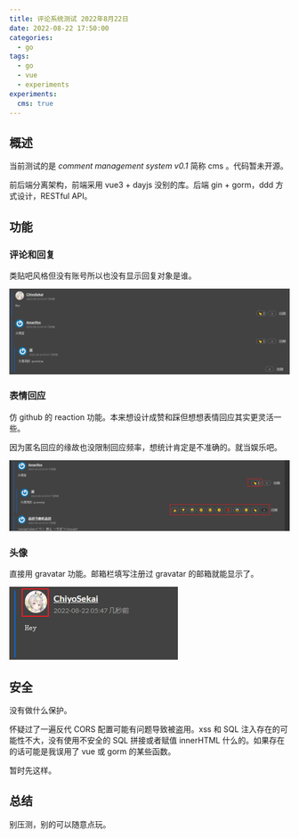 ```yaml
---
title: 评论系统测试 2022年8月22日
date: 2022-08-22 17:50:00
categories:
  - go
tags:
  - go
  - vue
  - experiments
experiments:
  cms: true
---
```


## 概述

当前测试的是 *comment management system v0.1* 简称 cms 。代码暂未开源。

前后端分离架构，前端采用 vue3 + dayjs 没别的库。后端 gin + gorm，ddd 方式设计，RESTful API。

## 功能

### 评论和回复

类贴吧风格但没有账号所以也没有显示回复对象是谁。

![image-20220822174752471](image-20220822174752471.png)

### 表情回应

仿 github 的 reaction 功能。本来想设计成赞和踩但想想表情回应其实更灵活一些。

因为匿名回应的缘故也没限制回应频率，想统计肯定是不准确的。就当娱乐吧。

![image-20220822175048659](image-20220822175048659.png)

### 头像

直接用 gravatar 功能。邮箱栏填写注册过 gravatar 的邮箱就能显示了。

![image-20220822175058725](image-20220822175058725.png)

## 安全

没有做什么保护。

怀疑过了一遍反代 CORS 配置可能有问题导致被盗用。xss 和 SQL 注入存在的可能性不大，没有使用不安全的 SQL 拼接或者赋值 innerHTML 什么的。如果存在的话可能是我误用了 vue 或 gorm 的某些函数。

暂时先这样。

## 总结

别压测，别的可以随意点玩。